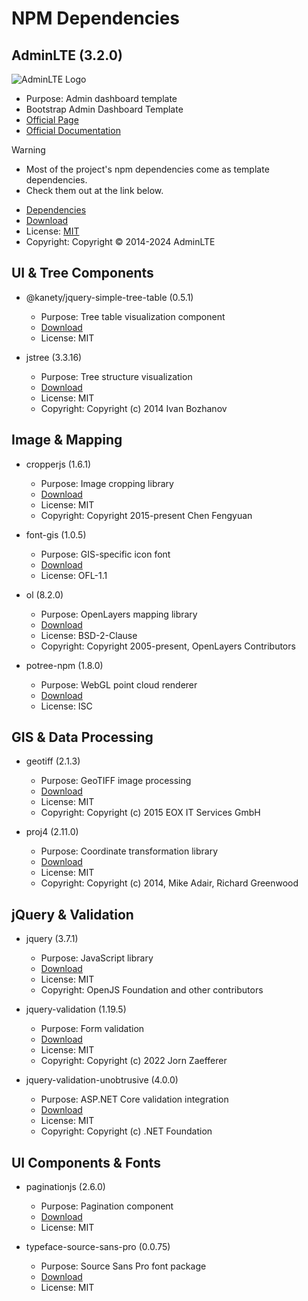 # NPM Dependencies  

## AdminLTE (3.2.0)  

![AdminLTE Logo](https://adminlte.io/wp-content/uploads/2021/03/logo.png)  

- Purpose: Admin dashboard template  
- Bootstrap Admin Dashboard Template  
- [Official Page](https://adminlte.io/)  
- [Official Documentation](https://adminlte.io/docs/3.2/index.html)  

> [!WARNING]
>
> - Most of the project's npm dependencies come as template dependencies.  
> - Check them out at the link below.  

- [Dependencies](https://adminlte.io/docs/3.2/dependencies.html)  
- [Download](https://www.npmjs.com/package/admin-lte)  
- License: [MIT](https://adminlte.io/docs/3.2/license.html)  
- Copyright: Copyright © 2014-2024 AdminLTE  

## UI & Tree Components  

- @kanety/jquery-simple-tree-table (0.5.1)  
  - Purpose: Tree table visualization component  
  - [Download](https://www.npmjs.com/package/@kanety/jquery-simple-tree-table)  
  - License: MIT  

- jstree (3.3.16)  
  - Purpose: Tree structure visualization  
  - [Download](https://www.npmjs.com/package/jstree)  
  - License: MIT  
  - Copyright: Copyright (c) 2014 Ivan Bozhanov  

## Image & Mapping  

- cropperjs (1.6.1)  
  - Purpose: Image cropping library  
  - [Download](https://www.npmjs.com/package/cropperjs)  
  - License: MIT  
  - Copyright: Copyright 2015-present Chen Fengyuan  

- font-gis (1.0.5)  
  - Purpose: GIS-specific icon font  
  - [Download](https://www.npmjs.com/package/font-gis)  
  - License: OFL-1.1  

- ol (8.2.0)  
  - Purpose: OpenLayers mapping library  
  - [Download](https://www.npmjs.com/package/ol)  
  - License: BSD-2-Clause  
  - Copyright: Copyright 2005-present, OpenLayers Contributors  

- potree-npm (1.8.0)  
  - Purpose: WebGL point cloud renderer  
  - [Download](https://www.npmjs.com/package/potree-npm)  
  - License: ISC  

## GIS & Data Processing  

- geotiff (2.1.3)  
  - Purpose: GeoTIFF image processing  
  - [Download](https://www.npmjs.com/package/geotiff)  
  - License: MIT  
  - Copyright: Copyright (c) 2015 EOX IT Services GmbH  

- proj4 (2.11.0)  
  - Purpose: Coordinate transformation library  
  - [Download](https://www.npmjs.com/package/proj4)  
  - License: MIT  
  - Copyright: Copyright (c) 2014, Mike Adair, Richard Greenwood  

## jQuery & Validation  

- jquery (3.7.1)  
  - Purpose: JavaScript library  
  - [Download](https://www.npmjs.com/package/jquery)  
  - License: MIT  
  - Copyright: OpenJS Foundation and other contributors  

- jquery-validation (1.19.5)  
  - Purpose: Form validation  
  - [Download](https://www.npmjs.com/package/jquery-validation)  
  - License: MIT  
  - Copyright: Copyright (c) 2022 Jorn Zaefferer  

- jquery-validation-unobtrusive (4.0.0)  
  - Purpose: ASP.NET Core validation integration  
  - [Download](https://www.npmjs.com/package/jquery-validation-unobtrusive)  
  - License: MIT  
  - Copyright: Copyright (c) .NET Foundation  

## UI Components & Fonts  

- paginationjs (2.6.0)  
  - Purpose: Pagination component  
  - [Download](https://www.npmjs.com/package/paginationjs)  
  - License: MIT  

- typeface-source-sans-pro (0.0.75)  
  - Purpose: Source Sans Pro font package  
  - [Download](https://www.npmjs.com/package/typeface-source-sans-pro)  
  - License: MIT  
  
